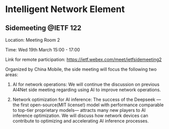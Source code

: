 # Intelligent Network Element

## Sidemeeting @IETF 122

Location: Meeting Room 2

Time: Wed 19th March 15:00 - 17:00 

Link for remote participation: https://ietf.webex.com/meet/ietfsidemeeting2


Organized by China Mobile, the side meeting will focus the following two areas:


1. AI for network operations: We will continue the discussion on previous AI4Net side meeting regarding using AI to improve network operations.


2. Network optimization for AI inference: The success of the Deepseek —the first open-source(MIT license!) model with performance comparable to top-tier proprietary models— attracts many new players to AI inference optimization. We will discuss how network devices can contribute to optimizing and accelerating AI inference processes.
